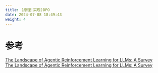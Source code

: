 ```yaml
---
title: (原理|实现)DPO
date: 2024-07-08 18:49:43
weight: 4
---
```




# 参考
[The Landscape of Agentic Reinforcement Learning for LLMs: A Survey](https://www.alphaxiv.org/overview/2509.02547v1)  
[The Landscape of Agentic Reinforcement Learning for LLMs: A Survey](https://chatpaper.com/paper/184829)  
